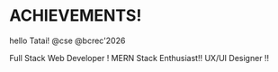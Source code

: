 # ACHIEVEMENTS!
hello Tatai!
@cse 
@bcrec'2026
<!DOCTYPE html>

Full Stack Web Developer !
MERN Stack Enthusiast!!
UX/UI Designer !!
